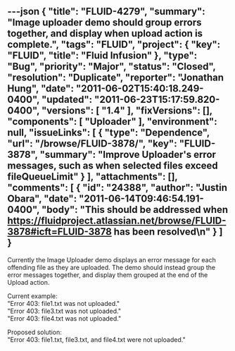 ---json
{
  "title": "FLUID-4279",
  "summary": "Image uploader demo should group errors together, and display when upload action is complete.",
  "tags": "FLUID",
  "project": {
    "key": "FLUID",
    "title": "Fluid Infusion"
  },
  "type": "Bug",
  "priority": "Major",
  "status": "Closed",
  "resolution": "Duplicate",
  "reporter": "Jonathan Hung",
  "date": "2011-06-02T15:40:18.249-0400",
  "updated": "2011-06-23T15:17:59.820-0400",
  "versions": [
    "1.4"
  ],
  "fixVersions": [],
  "components": [
    "Uploader"
  ],
  "environment": null,
  "issueLinks": [
    {
      "type": "Dependence",
      "url": "/browse/FLUID-3878/",
      "key": "FLUID-3878",
      "summary": "Improve Uploader's error messages, such as when selected files exceed fileQueueLimit"
    }
  ],
  "attachments": [],
  "comments": [
    {
      "id": "24388",
      "author": "Justin Obara",
      "date": "2011-06-14T09:46:54.191-0400",
      "body": "This should be addressed when <https://fluidproject.atlassian.net/browse/FLUID-3878#icft=FLUID-3878> has been resolved\n"
    }
  ]
}
---
Currently the Image Uploader demo displays an error message for each offending file as they are uploaded. The demo should instead group the error messages together, and display them grouped at the end of the Upload action.

Current example:\
"Error 403: file1.txt was not uploaded."\
"Error 403: file3.txt was not uploaded."\
"Error 403: file4.txt was not uploaded."

Proposed solution:\
"Error 403: file1.txt, file3.txt, and file4.txt were not uploaded."

        